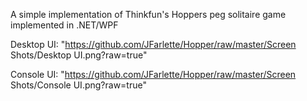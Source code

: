 A simple implementation of Thinkfun's Hoppers peg solitaire game implemented in .NET/WPF

Desktop UI:
"https://github.com/JFarlette/Hopper/raw/master/Screen Shots/Desktop UI.png?raw=true"

Console UI:
"https://github.com/JFarlette/Hopper/raw/master/Screen Shots/Console UI.png?raw=true"
